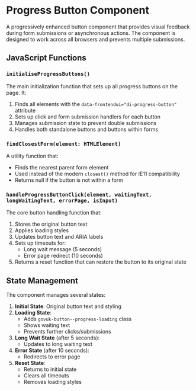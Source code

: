 # Progress Button Component

A progressively enhanced button component that provides visual feedback during form submissions or asynchronous actions. The component is designed to work across all browsers and prevents multiple submissions.

## JavaScript Functions

### `initialiseProgressButtons()`

The main initialization function that sets up all progress buttons on the page. It:

1. Finds all elements with the `data-frontendui="di-progress-button"` attribute
2. Sets up click and form submission handlers for each button
3. Manages submission state to prevent double submissions
4. Handles both standalone buttons and buttons within forms

### `findClosestForm(element: HTMLElement)`

A utility function that:
- Finds the nearest parent form element
- Used instead of the modern `closest()` method for IE11 compatibility
- Returns null if the button is not within a form

### `handleProgressButtonClick(element, waitingText, longWaitingText, errorPage, isInput)`

The core button handling function that:

1. Stores the original button text
2. Applies loading styles
3. Updates button text and ARIA labels
4. Sets up timeouts for:
   - Long wait message (5 seconds)
   - Error page redirect (10 seconds)
5. Returns a reset function that can restore the button to its original state

## State Management

The component manages several states:

1. **Initial State**: Original button text and styling
2. **Loading State**: 
   - Adds `govuk-button--progress-loading` class
   - Shows waiting text
   - Prevents further clicks/submissions
3. **Long Wait State** (after 5 seconds):
   - Updates to long waiting text
4. **Error State** (after 10 seconds):
   - Redirects to error page
5. **Reset State**: 
   - Returns to initial state
   - Clears all timeouts
   - Removes loading styles